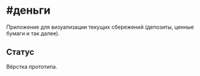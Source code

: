 # #деньги
Приложение для визуализации текущих сбережений (депозиты, ценные бумаги и так далее).

## Статус
Вёрстка прототипа.
